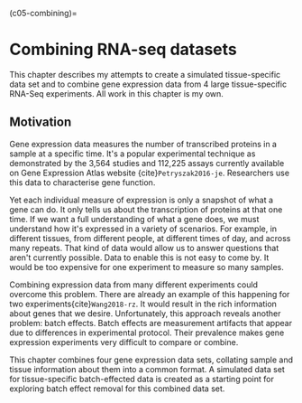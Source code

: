 (c05-combining)=
# Combining RNA-seq datasets

This chapter describes my attempts to create a simulated tissue-specific data set and to combine gene expression data from 4 large tissue-specific RNA-Seq experiments. 
All work in this chapter is my own.

## Motivation

Gene expression data measures the number of transcribed proteins in a sample at a specific time.
It's a popular experimental technique as demonstrated by the 3,564 studies and 112,225 assays currently available on Gene Expression Atlas website {cite}`Petryszak2016-je`. 
Researchers use this data to characterise gene function.

Yet each individual measure of expression is only a snapshot of what a gene can do. 
It only tells us about the transcription of proteins at that one time. 
If we want a full understanding of what a gene does, we must understand how it's expressed in a variety of scenarios. 
For example, in different tissues, from different people, at different times of day, and across many repeats. 
That kind of data would allow us to answer questions that aren't currently possible. Data to enable this is not easy to come by. 
It would be too expensive for one experiment to measure so many samples. 

Combining expression data from many different experiments could overcome this problem. 
There are already an example of this happening for two experiments{cite}`Wang2018-rz`. 
It would result in the rich information about genes that we desire. 
Unfortunately, this approach reveals another problem: batch effects. 
Batch effects are measurement artifacts that appear due to differences in experimental protocol.
Their prevalence makes gene expression experiments very difficult to compare or combine.

This chapter combines four gene expression data sets, collating sample and tissue information about them into a common format. 
A simulated data set for tissue-specific batch-effected data is created as a starting point for exploring batch effect removal for this combined data set.

[//]: # (TODO: Explain the structure of this chapter here)
[//]: # (TODO: Add figures)
[//]: # (TODO: Tidy structure of 0-index and 1-background: move motivation to background, and edit down)
